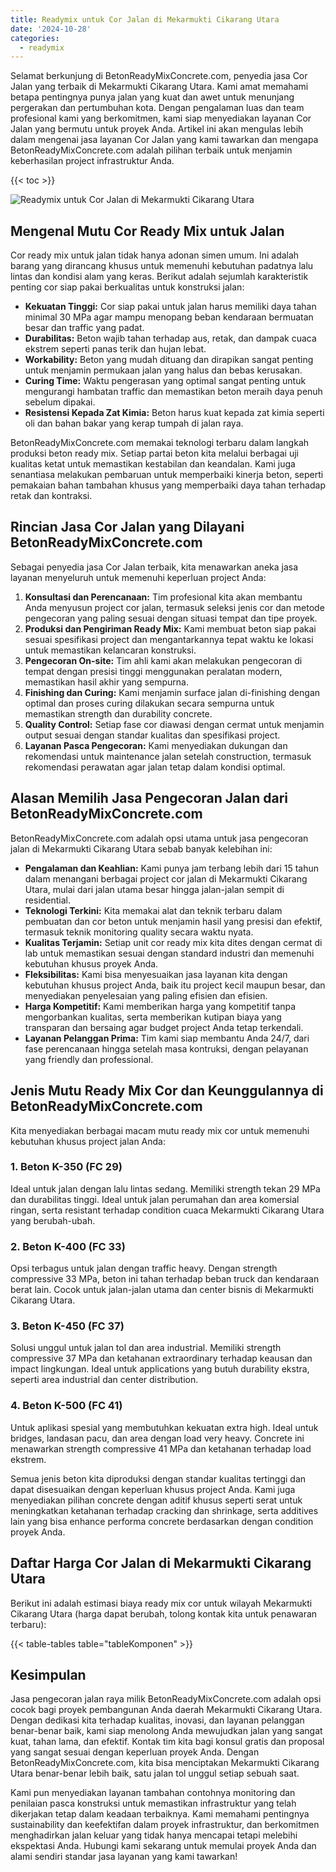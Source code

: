```yaml
---
title: Readymix untuk Cor Jalan di Mekarmukti Cikarang Utara
date: '2024-10-28'
categories:
  - readymix
---
```


Selamat berkunjung di BetonReadyMixConcrete.com, penyedia jasa Cor Jalan yang terbaik di Mekarmukti Cikarang Utara. Kami amat memahami betapa pentingnya punya jalan yang kuat dan awet untuk menunjang pergerakan dan pertumbuhan kota. Dengan pengalaman luas dan team profesional kami yang berkomitmen, kami siap menyediakan layanan Cor Jalan yang bermutu untuk proyek Anda. Artikel ini akan mengulas lebih dalam mengenai jasa layanan Cor Jalan yang kami tawarkan dan mengapa BetonReadyMixConcrete.com adalah pilihan terbaik untuk menjamin keberhasilan project infrastruktur Anda.

{{< toc >}}

![Readymix untuk Cor Jalan di Mekarmukti Cikarang Utara](https://betoncor8.github.io/cor/harga-beton-readymix-concrete%20(11).png)

## Mengenal Mutu Cor Ready Mix untuk Jalan

Cor ready mix untuk jalan tidak hanya adonan simen umum. Ini adalah barang yang dirancang khusus untuk memenuhi kebutuhan padatnya lalu lintas dan kondisi alam yang keras. Berikut adalah sejumlah karakteristik penting cor siap pakai berkualitas untuk konstruksi jalan:

- **Kekuatan Tinggi:** Cor siap pakai untuk jalan harus memiliki daya tahan minimal 30 MPa agar mampu menopang beban kendaraan bermuatan besar dan traffic yang padat.
- **Durabilitas:** Beton wajib tahan terhadap aus, retak, dan dampak cuaca ekstrem seperti panas terik dan hujan lebat.
- **Workability:** Beton yang mudah dituang dan dirapikan sangat penting untuk menjamin permukaan jalan yang halus dan bebas kerusakan.
- **Curing Time:** Waktu pengerasan yang optimal sangat penting untuk mengurangi hambatan traffic dan memastikan beton meraih daya penuh sebelum dipakai.
- **Resistensi Kepada Zat Kimia:** Beton harus kuat kepada zat kimia seperti oli dan bahan bakar yang kerap tumpah di jalan raya.

BetonReadyMixConcrete.com memakai teknologi terbaru dalam langkah produksi beton ready mix. Setiap partai beton kita melalui berbagai uji kualitas ketat untuk memastikan kestabilan dan keandalan. Kami juga senantiasa melakukan pembaruan untuk memperbaiki kinerja beton, seperti pemakaian bahan tambahan khusus yang memperbaiki daya tahan terhadap retak dan kontraksi.

## Rincian Jasa Cor Jalan yang Dilayani BetonReadyMixConcrete.com

Sebagai penyedia jasa Cor Jalan terbaik, kita menawarkan aneka jasa layanan menyeluruh untuk memenuhi keperluan project Anda:

1. **Konsultasi dan Perencanaan:** Tim profesional kita akan membantu Anda menyusun project cor jalan, termasuk seleksi jenis cor dan metode pengecoran yang paling sesuai dengan situasi tempat dan tipe proyek.
2. **Produksi dan Pengiriman Ready Mix:** Kami membuat beton siap pakai sesuai spesifikasi project dan mengantarkannya tepat waktu ke lokasi untuk memastikan kelancaran konstruksi.
3. **Pengecoran On-site:** Tim ahli kami akan melakukan pengecoran di tempat dengan presisi tinggi menggunakan peralatan modern, memastikan hasil akhir yang sempurna.
4. **Finishing dan Curing:** Kami menjamin surface jalan di-finishing dengan optimal dan proses curing dilakukan secara sempurna untuk memastikan strength dan durability concrete.
5. **Quality Control:** Setiap fase cor diawasi dengan cermat untuk menjamin output sesuai dengan standar kualitas dan spesifikasi project.
6. **Layanan Pasca Pengecoran:** Kami menyediakan dukungan dan rekomendasi untuk maintenance jalan setelah construction, termasuk rekomendasi perawatan agar jalan tetap dalam kondisi optimal.

## Alasan Memilih Jasa Pengecoran Jalan dari BetonReadyMixConcrete.com

BetonReadyMixConcrete.com adalah opsi utama untuk jasa pengecoran jalan di Mekarmukti Cikarang Utara sebab banyak kelebihan ini:

- **Pengalaman dan Keahlian:** Kami punya jam terbang lebih dari 15 tahun dalam menangani berbagai project cor jalan di Mekarmukti Cikarang Utara, mulai dari jalan utama besar hingga jalan-jalan sempit di residential.
- **Teknologi Terkini:** Kita memakai alat dan teknik terbaru dalam pembuatan dan cor beton untuk menjamin hasil yang presisi dan efektif, termasuk teknik monitoring quality secara waktu nyata.
- **Kualitas Terjamin:** Setiap unit cor ready mix kita dites dengan cermat di lab untuk memastikan sesuai dengan standard industri dan memenuhi kebutuhan khusus proyek Anda.
- **Fleksibilitas:** Kami bisa menyesuaikan jasa layanan kita dengan kebutuhan khusus project Anda, baik itu project kecil maupun besar, dan menyediakan penyelesaian yang paling efisien dan efisien.
- **Harga Kompetitif:** Kami memberikan harga yang kompetitif tanpa mengorbankan kualitas, serta memberikan kutipan biaya yang transparan dan bersaing agar budget project Anda tetap terkendali.
- **Layanan Pelanggan Prima:** Tim kami siap membantu Anda 24/7, dari fase perencanaan hingga setelah masa kontruksi, dengan pelayanan yang friendly dan professional.

## Jenis Mutu Ready Mix Cor dan Keunggulannya di BetonReadyMixConcrete.com

Kita menyediakan berbagai macam mutu ready mix cor untuk memenuhi kebutuhan khusus project jalan Anda:

### 1\. Beton K-350 (FC 29)

Ideal untuk jalan dengan lalu lintas sedang. Memiliki strength tekan 29 MPa dan durabilitas tinggi. Ideal untuk jalan perumahan dan area komersial ringan, serta resistant terhadap condition cuaca Mekarmukti Cikarang Utara yang berubah-ubah.

### 2\. Beton K-400 (FC 33)

Opsi terbagus untuk jalan dengan traffic heavy. Dengan strength compressive 33 MPa, beton ini tahan terhadap beban truck dan kendaraan berat lain. Cocok untuk jalan-jalan utama dan center bisnis di Mekarmukti Cikarang Utara.

### 3\. Beton K-450 (FC 37)

Solusi unggul untuk jalan tol dan area industrial. Memiliki strength compressive 37 MPa dan ketahanan extraordinary terhadap keausan dan impact lingkungan. Ideal untuk applications yang butuh durability ekstra, seperti area industrial dan center distribution.

### 4\. Beton K-500 (FC 41)

Untuk aplikasi spesial yang membutuhkan kekuatan extra high. Ideal untuk bridges, landasan pacu, dan area dengan load very heavy. Concrete ini menawarkan strength compressive 41 MPa dan ketahanan terhadap load ekstrem.

Semua jenis beton kita diproduksi dengan standar kualitas tertinggi dan dapat disesuaikan dengan keperluan khusus project Anda. Kami juga menyediakan pilihan concrete dengan aditif khusus seperti serat untuk meningkatkan ketahanan terhadap cracking dan shrinkage, serta additives lain yang bisa enhance performa concrete berdasarkan dengan condition proyek Anda.

## Daftar Harga Cor Jalan di Mekarmukti Cikarang Utara

Berikut ini adalah estimasi biaya ready mix cor untuk wilayah Mekarmukti Cikarang Utara (harga dapat berubah, tolong kontak kita untuk penawaran terbaru):

{{< table-tables table="tableKomponen" >}}

## Kesimpulan

Jasa pengecoran jalan raya milik BetonReadyMixConcrete.com adalah opsi cocok bagi proyek pembangunan Anda daerah Mekarmukti Cikarang Utara. Dengan dedikasi kita terhadap kualitas, inovasi, dan layanan pelanggan benar-benar baik, kami siap menolong Anda mewujudkan jalan yang sangat kuat, tahan lama, dan efektif. Kontak tim kita bagi konsul gratis dan proposal yang sangat sesuai dengan keperluan proyek Anda. Dengan BetonReadyMixConcrete.com, kita bisa menciptakan Mekarmukti Cikarang Utara benar-benar lebih baik, satu jalan tol unggul setiap sebuah saat.

Kami pun menyediakan layanan tambahan contohnya monitoring dan penilaian pasca konstruksi untuk memastikan infrastruktur yang telah dikerjakan tetap dalam keadaan terbaiknya. Kami memahami pentingnya sustainability dan keefektifan dalam proyek infrastruktur, dan berkomitmen menghadirkan jalan keluar yang tidak hanya mencapai tetapi melebihi ekspektasi Anda. Hubungi kami sekarang untuk memulai proyek Anda dan alami sendiri standar jasa layanan yang kami tawarkan!

